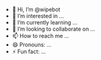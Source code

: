 - 👋 Hi, I’m @wipebot
- 👀 I’m interested in ...
- 🌱 I’m currently learning ...
- 💞️ I’m looking to collaborate on ...
- 📫 How to reach me ...
- 😄 Pronouns: ...
- ⚡ Fun fact: ...

<!---
wipebot/wipebot is a ✨ special ✨ repository because its `README.md` (this file) appears on your GitHub profile.
You can click the Preview link to take a look at your changes.
--->
